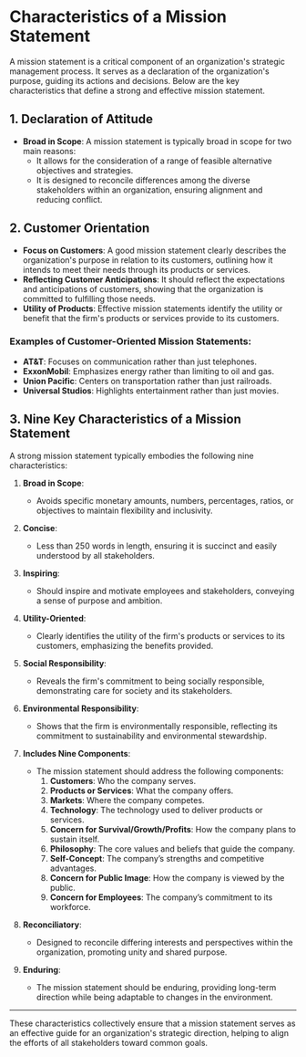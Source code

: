 # Characteristics of a Mission Statement

A mission statement is a critical component of an organization's strategic management process. It serves as a declaration of the organization's purpose, guiding its actions and decisions. Below are the key characteristics that define a strong and effective mission statement.

## 1. Declaration of Attitude

- **Broad in Scope**: A mission statement is typically broad in scope for two main reasons:
  - It allows for the consideration of a range of feasible alternative objectives and strategies.
  - It is designed to reconcile differences among the diverse stakeholders within an organization, ensuring alignment and reducing conflict.

## 2. Customer Orientation

- **Focus on Customers**: A good mission statement clearly describes the organization's purpose in relation to its customers, outlining how it intends to meet their needs through its products or services.
- **Reflecting Customer Anticipations**: It should reflect the expectations and anticipations of customers, showing that the organization is committed to fulfilling those needs.
- **Utility of Products**: Effective mission statements identify the utility or benefit that the firm's products or services provide to its customers.

### Examples of Customer-Oriented Mission Statements:
- **AT&T**: Focuses on communication rather than just telephones.
- **ExxonMobil**: Emphasizes energy rather than limiting to oil and gas.
- **Union Pacific**: Centers on transportation rather than just railroads.
- **Universal Studios**: Highlights entertainment rather than just movies.

## 3. Nine Key Characteristics of a Mission Statement

A strong mission statement typically embodies the following nine characteristics:

1. **Broad in Scope**: 
   - Avoids specific monetary amounts, numbers, percentages, ratios, or objectives to maintain flexibility and inclusivity.
   
2. **Concise**:
   - Less than 250 words in length, ensuring it is succinct and easily understood by all stakeholders.

3. **Inspiring**:
   - Should inspire and motivate employees and stakeholders, conveying a sense of purpose and ambition.

4. **Utility-Oriented**:
   - Clearly identifies the utility of the firm's products or services to its customers, emphasizing the benefits provided.

5. **Social Responsibility**:
   - Reveals the firm's commitment to being socially responsible, demonstrating care for society and its stakeholders.

6. **Environmental Responsibility**:
   - Shows that the firm is environmentally responsible, reflecting its commitment to sustainability and environmental stewardship.

7. **Includes Nine Components**:
   - The mission statement should address the following components:
     1. **Customers**: Who the company serves.
     2. **Products or Services**: What the company offers.
     3. **Markets**: Where the company competes.
     4. **Technology**: The technology used to deliver products or services.
     5. **Concern for Survival/Growth/Profits**: How the company plans to sustain itself.
     6. **Philosophy**: The core values and beliefs that guide the company.
     7. **Self-Concept**: The company’s strengths and competitive advantages.
     8. **Concern for Public Image**: How the company is viewed by the public.
     9. **Concern for Employees**: The company’s commitment to its workforce.

8. **Reconciliatory**:
   - Designed to reconcile differing interests and perspectives within the organization, promoting unity and shared purpose.

9. **Enduring**:
   - The mission statement should be enduring, providing long-term direction while being adaptable to changes in the environment.

---

These characteristics collectively ensure that a mission statement serves as an effective guide for an organization's strategic direction, helping to align the efforts of all stakeholders toward common goals.
